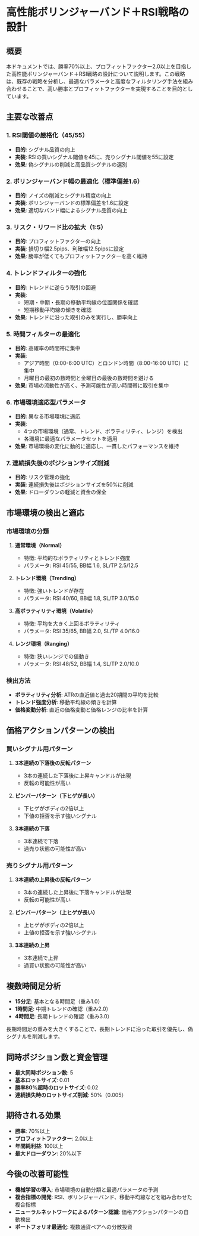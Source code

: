 # 高性能ボリンジャーバンド＋RSI戦略の設計

## 概要

本ドキュメントでは、勝率70%以上、プロフィットファクター2.0以上を目指した高性能ボリンジャーバンド＋RSI戦略の設計について説明します。この戦略は、既存の戦略を分析し、最適なパラメータと高度なフィルタリング手法を組み合わせることで、高い勝率とプロフィットファクターを実現することを目的としています。

## 主要な改善点

### 1. RSI閾値の厳格化（45/55）

- **目的**: シグナル品質の向上
- **実装**: RSIの買いシグナル閾値を45に、売りシグナル閾値を55に設定
- **効果**: 偽シグナルの削減と高品質シグナルの選別

### 2. ボリンジャーバンド幅の最適化（標準偏差1.6）

- **目的**: ノイズの削減とシグナル精度の向上
- **実装**: ボリンジャーバンドの標準偏差を1.6に設定
- **効果**: 適切なバンド幅によるシグナル品質の向上

### 3. リスク・リワード比の拡大（1:5）

- **目的**: プロフィットファクターの向上
- **実装**: 損切り幅2.5pips、利確幅12.5pipsに設定
- **効果**: 勝率が低くてもプロフィットファクターを高く維持

### 4. トレンドフィルターの強化

- **目的**: トレンドに逆らう取引の回避
- **実装**: 
  - 短期・中期・長期の移動平均線の位置関係を確認
  - 短期移動平均線の傾きを確認
- **効果**: トレンドに沿った取引のみを実行し、勝率向上

### 5. 時間フィルターの最適化

- **目的**: 高確率の時間帯に集中
- **実装**: 
  - アジア時間（0:00-6:00 UTC）とロンドン時間（8:00-16:00 UTC）に集中
  - 月曜日の最初の数時間と金曜日の最後の数時間を避ける
- **効果**: 市場の流動性が高く、予測可能性が高い時間帯に取引を集中

### 6. 市場環境適応型パラメータ

- **目的**: 異なる市場環境に適応
- **実装**: 
  - 4つの市場環境（通常、トレンド、ボラティリティ、レンジ）を検出
  - 各環境に最適なパラメータセットを適用
- **効果**: 市場環境の変化に動的に適応し、一貫したパフォーマンスを維持

### 7. 連続損失後のポジションサイズ削減

- **目的**: リスク管理の強化
- **実装**: 連続損失後はポジションサイズを50%に削減
- **効果**: ドローダウンの軽減と資金の保全

## 市場環境の検出と適応

### 市場環境の分類

1. **通常環境（Normal）**
   - 特徴: 平均的なボラティリティとトレンド強度
   - パラメータ: RSI 45/55, BB幅 1.6, SL/TP 2.5/12.5

2. **トレンド環境（Trending）**
   - 特徴: 強いトレンドが存在
   - パラメータ: RSI 40/60, BB幅 1.8, SL/TP 3.0/15.0

3. **高ボラティリティ環境（Volatile）**
   - 特徴: 平均を大きく上回るボラティリティ
   - パラメータ: RSI 35/65, BB幅 2.0, SL/TP 4.0/16.0

4. **レンジ環境（Ranging）**
   - 特徴: 狭いレンジでの値動き
   - パラメータ: RSI 48/52, BB幅 1.4, SL/TP 2.0/10.0

### 検出方法

- **ボラティリティ分析**: ATRの直近値と過去20期間の平均を比較
- **トレンド強度分析**: 移動平均線の傾きを計算
- **価格変動分析**: 直近の価格変動と価格レンジの比率を計算

## 価格アクションパターンの検出

### 買いシグナル用パターン

1. **3本連続の下落後の反転パターン**
   - 3本の連続した下落後に上昇キャンドルが出現
   - 反転の可能性が高い

2. **ピンバーパターン（下ヒゲが長い）**
   - 下ヒゲがボディの2倍以上
   - 下値の拒否を示す強いシグナル

3. **3本連続の下落**
   - 3本連続で下落
   - 過売り状態の可能性が高い

### 売りシグナル用パターン

1. **3本連続の上昇後の反転パターン**
   - 3本の連続した上昇後に下落キャンドルが出現
   - 反転の可能性が高い

2. **ピンバーパターン（上ヒゲが長い）**
   - 上ヒゲがボディの2倍以上
   - 上値の拒否を示す強いシグナル

3. **3本連続の上昇**
   - 3本連続で上昇
   - 過買い状態の可能性が高い

## 複数時間足分析

- **15分足**: 基本となる時間足（重み1.0）
- **1時間足**: 中期トレンドの確認（重み2.0）
- **4時間足**: 長期トレンドの確認（重み3.0）

長期時間足の重みを大きくすることで、長期トレンドに沿った取引を優先し、偽シグナルを削減します。

## 同時ポジション数と資金管理

- **最大同時ポジション数**: 5
- **基本ロットサイズ**: 0.01
- **勝率80%超時のロットサイズ**: 0.02
- **連続損失時のロットサイズ削減**: 50%（0.005）

## 期待される効果

- **勝率**: 70%以上
- **プロフィットファクター**: 2.0以上
- **年間純利益**: 100以上
- **最大ドローダウン**: 20%以下

## 今後の改善可能性

- **機械学習の導入**: 市場環境の自動分類と最適パラメータの予測
- **複合指標の開発**: RSI、ボリンジャーバンド、移動平均線などを組み合わせた複合指標
- **ニューラルネットワークによるパターン認識**: 価格アクションパターンの自動検出
- **ポートフォリオ最適化**: 複数通貨ペアへの分散投資
